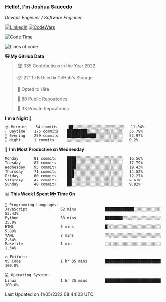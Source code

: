 ### Hello!, I'm Joshua Saucedo
*Devops Engineer / Software Engineer*  

[![LinkedIn](https://img.shields.io/badge/LinkedIn-0073b1?logo=linkedin&style=flat-square&logoColor=white)](https://www.linkedin.com/in/joshua-nathanael-saucedo-uriarte-bb0336169/)
[![CodeWars](https://www.codewars.com/users/joshuansu0897/badges/micro)](https://www.codewars.com/users/joshuansu0897)

<!--START_SECTION:waka-->
![Code Time](http://img.shields.io/badge/Code%20Time-0-blue)

![Lines of code](https://img.shields.io/badge/From%20Hello%20World%20I%27ve%20Written-2%20Million%20lines%20of%20code-blue)

**🐱 My GitHub Data** 

> 🏆 335 Contributions in the Year 2022
 > 
> 📦 221.1 kB Used in GitHub's Storage 
 > 
> 💼 Opted to Hire
 > 
> 📜 80 Public Repositories 
 > 
> 🔑 33 Private Repositories  
 > 
**I'm a Night 🦉** 

```text
🌞 Morning    54 commits     ██░░░░░░░░░░░░░░░░░░░░░░░   11.04% 
🌆 Daytime    175 commits    █████████░░░░░░░░░░░░░░░░   35.79% 
🌃 Evening    259 commits    █████████████░░░░░░░░░░░░   52.97% 
🌙 Night      1 commits      ░░░░░░░░░░░░░░░░░░░░░░░░░   0.2%

```
📅 **I'm Most Productive on Wednesday** 

```text
Monday       81 commits     ████░░░░░░░░░░░░░░░░░░░░░   16.56% 
Tuesday      87 commits     ████░░░░░░░░░░░░░░░░░░░░░   17.79% 
Wednesday    95 commits     ████░░░░░░░░░░░░░░░░░░░░░   19.43% 
Thursday     71 commits     ███░░░░░░░░░░░░░░░░░░░░░░   14.52% 
Friday       60 commits     ███░░░░░░░░░░░░░░░░░░░░░░   12.27% 
Saturday     47 commits     ██░░░░░░░░░░░░░░░░░░░░░░░   9.61% 
Sunday       48 commits     ██░░░░░░░░░░░░░░░░░░░░░░░   9.82%

```


📊 **This Week I Spent My Time On** 

```text
💬 Programming Languages: 
JavaScript               52 mins             █████████████░░░░░░░░░░░░   55.43% 
Python                   33 mins             ████████░░░░░░░░░░░░░░░░░   35.0% 
HTML                     5 mins              █░░░░░░░░░░░░░░░░░░░░░░░░   5.89% 
YAML                     2 mins              ░░░░░░░░░░░░░░░░░░░░░░░░░   2.34% 
Makefile                 1 min               ░░░░░░░░░░░░░░░░░░░░░░░░░   1.34%

🔥 Editors: 
VS Code                  1 hr 35 mins        █████████████████████████   100.0%

💻 Operating System: 
Linux                    1 hr 35 mins        █████████████████████████   100.0%

```


 Last Updated on 11/05/2022 08:44:03 UTC
<!--END_SECTION:waka-->
